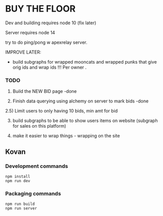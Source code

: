 # BUY THE FLOOR 
 


Dev and building requires node 10 (fix later) 

Server requires node 14 


try to do ping/pong w apexrelay server. 
 


IMPROVE LATER: 
- build subgraphs for wrapped mooncats and wrapped punks that give orig ids and wrap ids  !!! Per owner .


### TODO
1) Build the NEW BID page 
-done

2) Finish data querying using alchemy on server  to mark bids 
-done 

2.5)   Limit users to only having 10 bids,  min amt for bid 



3) build subgraphs to be able to show users items on website (subgraph for sales on this platform)

4) make it easier to wrap things - wrapping on the site 





 


## Kovan
 



### Development commands
```
npm install
npm run dev
```

### Packaging commands
```
npm run build
npm run server
```
